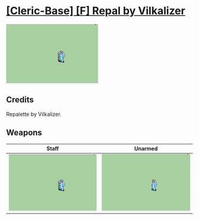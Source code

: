 # [\[Cleric-Base\] \[F\] Repal by Vilkalizer](./)
 

<img src="./7.%20Staff/Staff_000.png" alt="[Cleric-Base] [F] Repal by Vilkalizer standing" />

## Credits

Repalette by Vilkalizer.

## Weapons
 

|Staff |Unarmed |
|  :---: | :---: |
| <img alt="Staff animation" src="./7.%20Staff/Staff.gif" /> | <img alt="Unarmed animation" src="./8.%20Unarmed/Unarmed.gif" /> |
